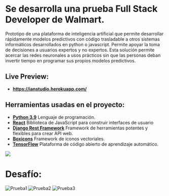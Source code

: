 # Se desarrolla una prueba Full Stack Developer de Walmart.
Prototipo de una plataforma de inteligencia artificial que permite desarrollar rápidamente modelos predictivos con código trasladable a otros sistemas informáticos desarrollados en python o javascript. Permite apoyar la toma de decisiones a usuarios expertos y no expertos. Esta solución permite acercar las redes neuronales a usos prácticos sin que las personas deban invertir tiempo en programar sus propios modelos predictivos.

## Live Preview:
- **https://ianstudio.herokuapp.com/**

## Herramientas usadas en el proyecto:
- **[Python 3.9](https://www.python.org/)**  Lenguaje de programación.
- **[React](https://es.reactjs.org/)** Biblioteca de JavaScript para construir interfaces de usuario
- **[Django Rest Framework](https://www.django-rest-framework.org/)**  Framework de herramientas potentes y flexibles para crear API web.
- **[Boxicons](https://boxicons.com/)**  Framework de iconos vectoriales.
- **[TensorFlow](https://www.postgresql.org/)** Plataforma de código abierto de aprendizaje automático.

![](https://repository-images.githubusercontent.com/307615736/2e4ad200-1814-11eb-8f6a-12ce6e64843b)
# Desafío:
![Prueba1](https://user-images.githubusercontent.com/61950433/97279526-ddd67300-1819-11eb-8cad-497975174913.PNG)
![Prueba2](https://user-images.githubusercontent.com/61950433/97279584-f050ac80-1819-11eb-9907-91836c5b6cff.PNG)
![Prueba3](https://user-images.githubusercontent.com/61950433/97279614-f5adf700-1819-11eb-952b-496a289eb8cb.PNG)
